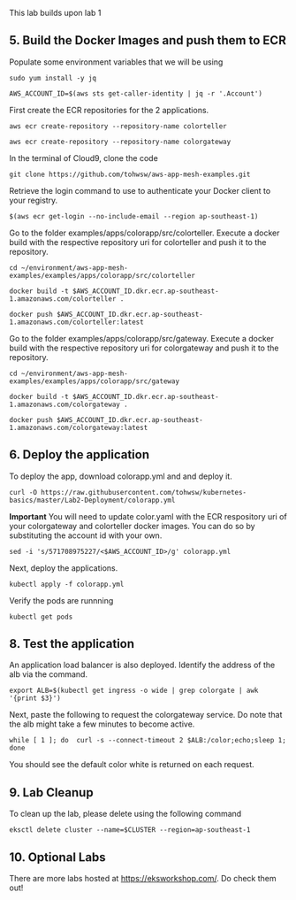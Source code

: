 This lab builds upon lab 1


## 5. Build the Docker Images and push them to ECR

Populate some environment variables that we will be using

```
sudo yum install -y jq

AWS_ACCOUNT_ID=$(aws sts get-caller-identity | jq -r '.Account')

```

First create the ECR repositories for the 2 applications.

```
aws ecr create-repository --repository-name colorteller

aws ecr create-repository --repository-name colorgateway

```

In the terminal of Cloud9, clone the code

```
git clone https://github.com/tohwsw/aws-app-mesh-examples.git

```

Retrieve the login command to use to authenticate your Docker client to your registry.

```
$(aws ecr get-login --no-include-email --region ap-southeast-1)

```

Go to the folder examples/apps/colorapp/src/colorteller. Execute a docker build with the respective repository uri for colorteller and push it to the repository.

```
cd ~/environment/aws-app-mesh-examples/examples/apps/colorapp/src/colorteller

docker build -t $AWS_ACCOUNT_ID.dkr.ecr.ap-southeast-1.amazonaws.com/colorteller .

docker push $AWS_ACCOUNT_ID.dkr.ecr.ap-southeast-1.amazonaws.com/colorteller:latest
```

Go to the folder examples/apps/colorapp/src/gateway. Execute a docker build with the respective repository uri for colorgateway and push it to the repository.

```
cd ~/environment/aws-app-mesh-examples/examples/apps/colorapp/src/gateway

docker build -t $AWS_ACCOUNT_ID.dkr.ecr.ap-southeast-1.amazonaws.com/colorgateway .

docker push $AWS_ACCOUNT_ID.dkr.ecr.ap-southeast-1.amazonaws.com/colorgateway:latest

```



## 6. Deploy the application

To deploy the app, download colorapp.yml and and deploy it.

```
curl -O https://raw.githubusercontent.com/tohwsw/kubernetes-basics/master/Lab2-Deployment/colorapp.yml

```

**Important** You will need to update color.yaml with the ECR respository uri of your colorgateway and colorteller docker images.
You can do so by substituting the account id with your own.

```
sed -i 's/571708975227/<$AWS_ACCOUNT_ID>/g' colorapp.yml

```

Next, deploy the applications.


```
kubectl apply -f colorapp.yml

```

Verify the pods are runnning


```
kubectl get pods

```



## 8. Test the application

An application load balancer is also deployed. Identify the address of the alb via the command.

```
export ALB=$(kubectl get ingress -o wide | grep colorgate | awk '{print $3}')

```


Next, paste the following to request the colorgateway service. Do note that the alb might take a few minutes to become active.

```
while [ 1 ]; do  curl -s --connect-timeout 2 $ALB:/color;echo;sleep 1; done

```

You should see the default color white is returned on each request.


## 9. Lab Cleanup

To clean up the lab, please delete using the following command

```
eksctl delete cluster --name=$CLUSTER --region=ap-southeast-1

```

## 10. Optional Labs

There are more labs hosted at https://eksworkshop.com/. Do check them out!








